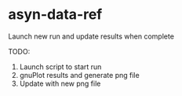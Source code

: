 # asyn-data-ref
Launch new run and update results when complete

TODO: 
1. Launch script to start run
2. gnuPlot results and generate png file
3. Update with new png file
